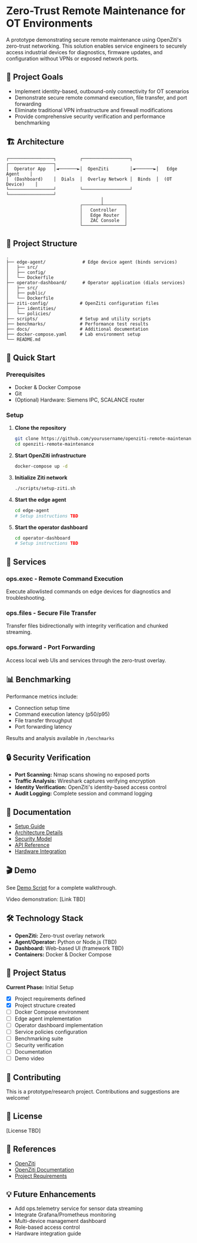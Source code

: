 # Zero-Trust Remote Maintenance for OT Environments

A prototype demonstrating secure remote maintenance using OpenZiti's zero-trust networking. This solution enables service engineers to securely access industrial devices for diagnostics, firmware updates, and configuration without VPNs or exposed network ports.

## 🎯 Project Goals

- Implement identity-based, outbound-only connectivity for OT scenarios
- Demonstrate secure remote command execution, file transfer, and port forwarding
- Eliminate traditional VPN infrastructure and firewall modifications
- Provide comprehensive security verification and performance benchmarking

## 🏗️ Architecture

```
┌─────────────────┐         ┌──────────────────┐         ┌─────────────────┐
│  Operator App   │◄───────►│  OpenZiti        │◄───────►│   Edge Agent    │
│  (Dashboard)    │  Dials  │  Overlay Network │  Binds  │  (OT Device)    │
└─────────────────┘         └──────────────────┘         └─────────────────┘
                                    │
                            ┌───────┴────────┐
                            │   Controller   │
                            │   Edge Router  │
                            │   ZAC Console  │
                            └────────────────┘
```

## 📁 Project Structure

```
.
├── edge-agent/              # Edge device agent (binds services)
│   ├── src/
│   ├── config/
│   └── Dockerfile
├── operator-dashboard/      # Operator application (dials services)
│   ├── src/
│   ├── public/
│   └── Dockerfile
├── ziti-config/            # OpenZiti configuration files
│   ├── identities/
│   └── policies/
├── scripts/                # Setup and utility scripts
├── benchmarks/             # Performance test results
├── docs/                   # Additional documentation
├── docker-compose.yaml     # Lab environment setup
└── README.md
```

## 🚀 Quick Start

### Prerequisites

- Docker & Docker Compose
- Git
- (Optional) Hardware: Siemens IPC, SCALANCE router

### Setup

1. **Clone the repository**
   ```bash
   git clone https://github.com/yourusername/openziti-remote-maintenance.git
   cd openziti-remote-maintenance
   ```

2. **Start OpenZiti infrastructure**
   ```bash
   docker-compose up -d
   ```

3. **Initialize Ziti network**
   ```bash
   ./scripts/setup-ziti.sh
   ```

4. **Start the edge agent**
   ```bash
   cd edge-agent
   # Setup instructions TBD
   ```

5. **Start the operator dashboard**
   ```bash
   cd operator-dashboard
   # Setup instructions TBD
   ```

## 🔧 Services

### ops.exec - Remote Command Execution
Execute allowlisted commands on edge devices for diagnostics and troubleshooting.

### ops.files - Secure File Transfer
Transfer files bidirectionally with integrity verification and chunked streaming.

### ops.forward - Port Forwarding
Access local web UIs and services through the zero-trust overlay.

## 📊 Benchmarking

Performance metrics include:
- Connection setup time
- Command execution latency (p50/p95)
- File transfer throughput
- Port forwarding latency

Results and analysis available in `/benchmarks`

## 🔒 Security Verification

- **Port Scanning:** Nmap scans showing no exposed ports
- **Traffic Analysis:** Wireshark captures verifying encryption
- **Identity Verification:** OpenZiti's identity-based access control
- **Audit Logging:** Complete session and command logging

## 📖 Documentation

- [Setup Guide](docs/SETUP.md)
- [Architecture Details](docs/ARCHITECTURE.md)
- [Security Model](docs/SECURITY.md)
- [API Reference](docs/API.md)
- [Hardware Integration](docs/HARDWARE.md)

## 🎬 Demo

See [Demo Script](docs/DEMO.md) for a complete walkthrough.

Video demonstration: [Link TBD]

## 🛠️ Technology Stack

- **OpenZiti:** Zero-trust overlay network
- **Agent/Operator:** Python or Node.js (TBD)
- **Dashboard:** Web-based UI (framework TBD)
- **Containers:** Docker & Docker Compose

## 🚧 Project Status

**Current Phase:** Initial Setup

- [x] Project requirements defined
- [x] Project structure created
- [ ] Docker Compose environment
- [ ] Edge agent implementation
- [ ] Operator dashboard implementation
- [ ] Service policies configuration
- [ ] Benchmarking suite
- [ ] Security verification
- [ ] Documentation
- [ ] Demo video

## 🤝 Contributing

This is a prototype/research project. Contributions and suggestions are welcome!

## 📝 License

[License TBD]

## 🔗 References

- [OpenZiti](https://github.com/openziti/ziti)
- [OpenZiti Documentation](https://openziti.io/)
- [Project Requirements](project-requirements.md)

## 💡 Future Enhancements

- Add ops.telemetry service for sensor data streaming
- Integrate Grafana/Prometheus monitoring
- Multi-device management dashboard
- Role-based access control
- Hardware integration guide
